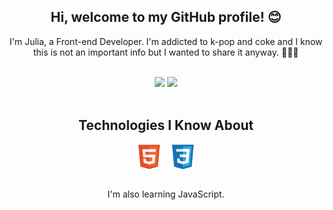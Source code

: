 <h2 align="center">Hi, welcome to my GitHub profile! 😊</h2>
<p align="center">I'm Julia, a Front-end Developer. I'm addicted to k-pop and coke and I know this is not an important info but I wanted to share it anyway. 🤷🏻‍♀️</p>
<br>
<div align="center">
  <img height="180cm" src="https://github-readme-stats.vercel.app/api?username=hijuliacs&show_icons=true&theme=dracula&include_all_commits=true&count_private=true">
  <img height="200cm" src="https://user-images.githubusercontent.com/119365652/217714218-8e2f08da-e409-4445-97ff-ed74d0a8c804.jpg">
</div>
<br>
<h2 align="center">Technologies I Know About</h2>
<div align="center">
  <img align="center" height="40" hspace="5" src="https://raw.githubusercontent.com/devicons/devicon/master/icons/html5/html5-original.svg">
  <img align="center" height="40" hspace="5" src="https://raw.githubusercontent.com/devicons/devicon/master/icons/css3/css3-original.svg">
</div>
<br>
<p align="center">I'm also learning JavaScript.</p>
